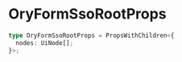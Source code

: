 # OryFormSsoRootProps

```ts
type OryFormSsoRootProps = PropsWithChildren<{
  nodes: UiNode[];
}>;
```

